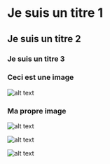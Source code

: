 # Je suis un titre 1

## Je suis un titre 2

### Je suis un titre 3

### Ceci est une image
![alt text](https://github.com/ellenhaas/CAC-Atelier1/blob/main/img/fork.PNG "Github img")

### Ma propre image
![alt text](https://github.com/ellenhaas/CAC-Atelier1/MartinPichette/cours3.PNG)

![alt text](https://github.com/phytophil/CAC-Atelier1/tree/main/img/fork.png)

![alt text](https://github.com/ellenhaas/CAC-Atelier1/blob/main/img/fork.png "Github img")
